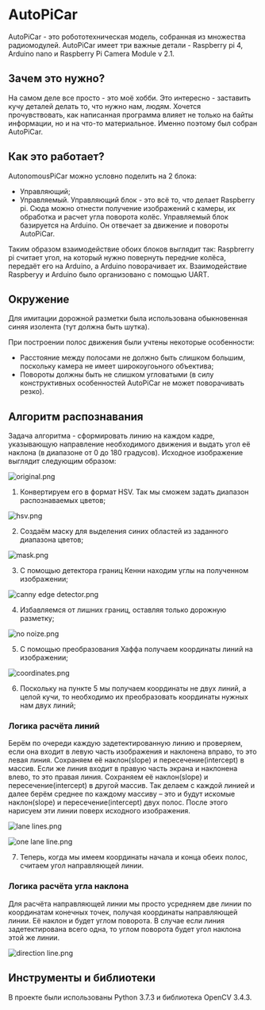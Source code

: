 # AutoPiCar
AutoPiCar - это робототехническая модель, собранная из множества радиомодулей. 
AutoPiCar имеет три важные детали - Raspberry pi 4, Arduino nano и Raspberry Pi Camera Module v 2.1.

## Зачем это нужно?
На самом деле все просто - это моё хобби. 
Это интересно - заставить кучу деталей делать то, что нужно нам, людям.
Хочется прочувствовать, как написанная программа влияет не только на байты информации, но и на что-то материальное. 
Именно поэтому был собран AutoPiCar.

## Как это работает?
AutonomousPiCar можно условно поделить на 2 блока: 
- Управляющий;
- Управляемый.
Управляющий блок - это всё то, что делает Raspberry pi. Сюда можно отнести получение изображений с камеры, их обработка и расчет угла поворота колёс.
Управляемый блок базируется на Arduino. Он отвечает за движение и повороты AutoPiCar.

Таким образом взаимодействие обоих блоков выглядит так:
Raspbrerry pi считает угол, на который нужно повернуть передние колёса, передаёт его на Arduino, а Arduino поворачивает их.
Взаимодействие Raspberyy и Arduino было организовано с помощью UART.

## Окружение
Для имитации дорожной разметки была использована обыкновенная синяя изолента (тут должна быть шутка).

При построении полос движения были учтены некоторые особенности:
- Расстояние между полосами не должно быть слишком большим, поскольку камера не имеет широкоугоьного объектива;
- Повороты должны быть не слишком угловатыми (в силу конструктивных особенностей AutoPiCar не может поворачивать резко).

## Алгоритм распознавания
Задача алгоритма - сформировать линию на каждом кадре, указывающую направление необходимого движения и выдать угол её наклона (в диапазоне от 0 до 180 градусов).
Исходное изображение выглядит следующим образом:

![original.png](https://github.com/Tpoc311/AutoPiCar/blob/master/Images/original.png)

1. Конвертируем его в формат HSV. Так мы сможем задать диапазон распознаваемых цветов;

![hsv.png](https://github.com/Tpoc311/AutoPiCar/blob/master/Images/hsv.png)

2. Создаём маску для выделения синих областей из заданного диапазона цветов;

![mask.png](https://github.com/Tpoc311/AutoPiCar/blob/master/Images/mask.png)

3. С помощью детектора границ Кенни находим углы на полученном изображении;

![canny edge detector.png](https://github.com/Tpoc311/AutoPiCar/blob/master/Images/canny%20edge%20detector.png)

4. Избавляемся от лишних границ, оставляя только дорожную разметку;

![no noize.png](https://github.com/Tpoc311/AutoPiCar/blob/master/Images/no%20noize.png)

5. С помощью преобразования Хаффа получаем координаты линий на изображении;

![coordinates.png](https://github.com/Tpoc311/AutoPiCar/blob/master/Images/coordinates.png)

6. Поскольку на пункте 5 мы получаем координаты не двух линий, а целой кучи, то необходимо их преобразовать координаты нужных нам двух линий;

### Логика расчёта линий
Берём по очереди каждую задетектированную линию и проверяем, если она входит в левую часть изображения и наклонена вправо, то это левая линия. Сохраняем её наклон(slope) и пересечение(intercept) в массив. 
Если же линия входит в правую часть экрана и наклонена влево, то это правая линия. Сохраняем её наклон(slope) и пересечение(intercept) в другой массив. 
Так делаем с каждой линией и далее берём среднее по каждому массиву – это и будут искомые наклон(slope) и пересечение(intercept) двух полос. После этого нарисуем эти линии поверх исходного изображения.

![lane lines.png](https://github.com/Tpoc311/AutoPiCar/blob/master/Images/lane%20lines.png)

![one lane line.png](https://github.com/Tpoc311/AutoPiCar/blob/master/Images/one%20lane%20line.png)

7. Теперь, когда мы имеем координаты начала и конца обеих полос, считаем угол направляющей линии.

### Логика расчёта угла наклона
Для расчёта направляющей линии мы просто усредняем две линии по координатам конечных точек, получая координаты направляющей линии. Её наклон и будет углом поворота.
В случае если линия задетектирована всего одна, то углом поворота будет угол наклона этой же линии.

![direction line.png](https://github.com/Tpoc311/AutoPiCar/blob/master/Images/direction%20line.png)

## Инструменты и библиотеки
В проекте были использованы Python 3.7.3 и библиотека OpenCV 3.4.3.
